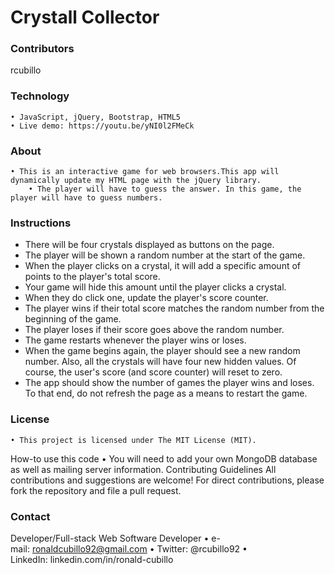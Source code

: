 # Crystall Collector

### Contributors
rcubillo

### Technology
	• JavaScript, jQuery, Bootstrap, HTML5
	• Live demo: https://youtu.be/yNI0l2FMeCk
  
### About
	• This is an interactive game for web browsers.This app will dynamically update my HTML page with the jQuery library.
        • The player will have to guess the answer. In this game, the player will have to guess numbers.
  
### Instructions 
  
   * There will be four crystals displayed as buttons on the page.
   * The player will be shown a random number at the start of the game.
   * When the player clicks on a crystal, it will add a specific amount of points to the player's total score. 
   * Your game will hide this amount until the player clicks a crystal.
   * When they do click one, update the player's score counter.
   * The player wins if their total score matches the random number from the beginning of the game.
   * The player loses if their score goes above the random number.
   * The game restarts whenever the player wins or loses.
   * When the game begins again, the player should see a new random number. Also, all the crystals will have four new hidden values. Of course, the user's score (and score counter) will reset to zero.
   * The app should show the number of games the player wins and loses. To that end, do not refresh the page as a means to restart the game.

  
### License
	• This project is licensed under The MIT License (MIT).
How-to use this code
	• You will need to add your own MongoDB database as well as mailing server information.
Contributing Guidelines
All contributions and suggestions are welcome! For direct contributions, please fork the repository and file a pull request.

### Contact

Developer/Full-stack Web Software Developer
	• e-mail: ronaldcubillo92@gmail.com
	• Twitter: @rcubillo92
	• LinkedIn: linkedin.com/in/ronald-cubillo



